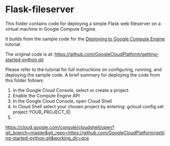 # Flask-fileserver

 This folder contains code for deploying a simple Flask web fileserver on a virtual machine in
 Google Compute Engine.

 It builds from the sample code for the [Deploying to Google Compute Engine][tutorial-gce] tutorial. 
 
 The original code is at: https://github.com/GoogleCloudPlatform/getting-started-python.git

Please refer to the tutorial for full instructions on configuring, running,
and deploying the sample code. A brief summary for deploying the code from this folder follows:

1. In the Google Cloud Console, select or create a project
2. Enable the Compute Engine API
3. In the Google Cloud Console, open Cloud Shell
4. In Cloud Shell select your chosen project by entering: gcloud config set project YOUR_PROJECT_ID
5. 


https://cloud.google.com/console/cloudshell/open?git_branch=master&git_repo=https://github.com/GoogleCloudPlatform/getting-started-python.git&working_dir=gce

 [tutorial-gce]: https://cloud.google.com/python/tutorials/getting-started-on-compute-engine
